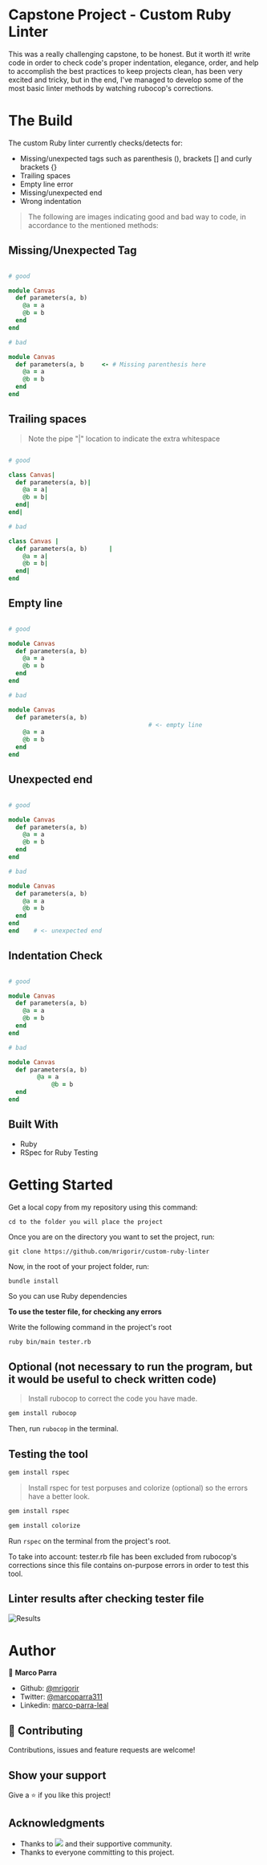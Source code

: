 # Capstone Project - Custom Ruby Linter

This was a really challenging capstone, to be honest. But it worth it! write code in order to check code's proper indentation, elegance, order, and help to accomplish the best practices to keep projects clean, has been very excited and tricky, but in the end, I've managed to develop some of the most basic linter methods by watching rubocop's corrections. 


# The Build

The custom Ruby linter currently checks/detects for:

- Missing/unexpected tags such as parenthesis (), brackets [] and curly brackets {}
- Trailing spaces
- Empty line error
- Missing/unexpected end
- Wrong indentation

> The following are images indicating good and bad way to code, in accordance to the mentioned methods:

## Missing/Unexpected Tag
~~~ruby

# good

module Canvas 
  def parameters(a, b)
    @a = a
    @b = b
  end
end

# bad

module Canvas 
  def parameters(a, b     <- # Missing parenthesis here
    @a = a
    @b = b
  end
end
~~~

## Trailing spaces
> Note the pipe "|" location to indicate the extra whitespace
~~~ruby

# good

class Canvas|
  def parameters(a, b)|
    @a = a|
    @b = b|
  end|
end|

# bad

class Canvas |
  def parameters(a, b)      |
    @a = a|
    @b = b|
  end|
end
~~~

## Empty line
~~~ruby

# good

module Canvas 
  def parameters(a, b)
    @a = a
    @b = b
  end
end

# bad

module Canvas 
  def parameters(a, b)
                                       # <- empty line
    @a = a
    @b = b
  end
end
~~~

## Unexpected end
~~~ruby

# good

module Canvas 
  def parameters(a, b)
    @a = a
    @b = b
  end
end

# bad

module Canvas 
  def parameters(a, b)
    @a = a
    @b = b
  end
end
end    # <- unexpected end   
~~~

## Indentation Check
~~~ruby

# good

module Canvas 
  def parameters(a, b)
    @a = a
    @b = b
  end
end

# bad

module Canvas 
  def parameters(a, b)
        @a = a
            @b = b
  end
end
~~~

## Built With
- Ruby
- RSpec for Ruby Testing


# Getting Started

Get a local copy from my repository using this command:

```
cd to the folder you will place the project
```

Once you are on the directory you want to set the project, run:

```
git clone https://github.com/mrigorir/custom-ruby-linter
```

Now, in the root of your project folder, run:

```
bundle install
```
So you can use Ruby dependencies

**To use the tester file, for checking any errors** 

Write the following command in the project's root

~~~bash
ruby bin/main tester.rb
~~~

## Optional (not necessary to run the program, but it would be useful to check written code)

> Install rubocop to correct the code you have made.

~~~bash
gem install rubocop 
~~~

Then, run `rubocop` in the terminal.

## Testing the tool

~~~bash
gem install rspec 
~~~

> Install rspec for test porpuses and colorize (optional) so the errors have a better look.

~~~bash
gem install rspec 
~~~

~~~bash
gem install colorize 
~~~

Run `rspec` on the terminal from the project's root.

To take into account: tester.rb file has been excluded from rubocop's corrections since this file contains on-purpose errors in order to test this tool.

## Linter results after checking tester file

![Results](img/results.png) 

# Author

👤 **Marco Parra**

- Github: [@mrigorir](https://github.com/mrigorir/)
- Twitter: [@marcoparra311](https://twitter.com/marcoparra311)
- Linkedin: [marco-parra-leal](https://www.linkedin.com/in/marco-parra-leal/)


## 🤝 Contributing

Contributions, issues and feature requests are welcome!

## Show your support

Give a ⭐️ if you like this project!

## Acknowledgments

- Thanks to ![](https://img.shields.io/badge/Microverse-blueviolet) and their supportive community.
- Thanks to everyone committing to this project.
